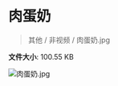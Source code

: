 # 肉蛋奶

> 其他 / 非视频 / 肉蛋奶.jpg

**文件大小**: 100.55 KB

<img src="https://file.hsyhx.top/archive/其他/非视频/肉蛋奶.jpg"  alt="肉蛋奶.jpg" />